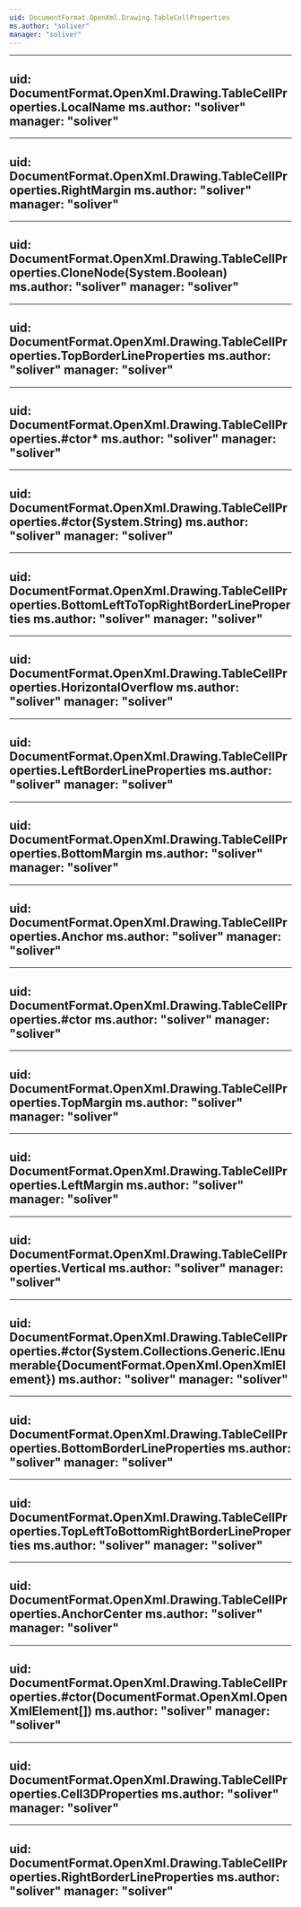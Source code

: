 ```yaml
---
uid: DocumentFormat.OpenXml.Drawing.TableCellProperties
ms.author: "soliver"
manager: "soliver"
---
```


---
uid: DocumentFormat.OpenXml.Drawing.TableCellProperties.LocalName
ms.author: "soliver"
manager: "soliver"
---

---
uid: DocumentFormat.OpenXml.Drawing.TableCellProperties.RightMargin
ms.author: "soliver"
manager: "soliver"
---

---
uid: DocumentFormat.OpenXml.Drawing.TableCellProperties.CloneNode(System.Boolean)
ms.author: "soliver"
manager: "soliver"
---

---
uid: DocumentFormat.OpenXml.Drawing.TableCellProperties.TopBorderLineProperties
ms.author: "soliver"
manager: "soliver"
---

---
uid: DocumentFormat.OpenXml.Drawing.TableCellProperties.#ctor*
ms.author: "soliver"
manager: "soliver"
---

---
uid: DocumentFormat.OpenXml.Drawing.TableCellProperties.#ctor(System.String)
ms.author: "soliver"
manager: "soliver"
---

---
uid: DocumentFormat.OpenXml.Drawing.TableCellProperties.BottomLeftToTopRightBorderLineProperties
ms.author: "soliver"
manager: "soliver"
---

---
uid: DocumentFormat.OpenXml.Drawing.TableCellProperties.HorizontalOverflow
ms.author: "soliver"
manager: "soliver"
---

---
uid: DocumentFormat.OpenXml.Drawing.TableCellProperties.LeftBorderLineProperties
ms.author: "soliver"
manager: "soliver"
---

---
uid: DocumentFormat.OpenXml.Drawing.TableCellProperties.BottomMargin
ms.author: "soliver"
manager: "soliver"
---

---
uid: DocumentFormat.OpenXml.Drawing.TableCellProperties.Anchor
ms.author: "soliver"
manager: "soliver"
---

---
uid: DocumentFormat.OpenXml.Drawing.TableCellProperties.#ctor
ms.author: "soliver"
manager: "soliver"
---

---
uid: DocumentFormat.OpenXml.Drawing.TableCellProperties.TopMargin
ms.author: "soliver"
manager: "soliver"
---

---
uid: DocumentFormat.OpenXml.Drawing.TableCellProperties.LeftMargin
ms.author: "soliver"
manager: "soliver"
---

---
uid: DocumentFormat.OpenXml.Drawing.TableCellProperties.Vertical
ms.author: "soliver"
manager: "soliver"
---

---
uid: DocumentFormat.OpenXml.Drawing.TableCellProperties.#ctor(System.Collections.Generic.IEnumerable{DocumentFormat.OpenXml.OpenXmlElement})
ms.author: "soliver"
manager: "soliver"
---

---
uid: DocumentFormat.OpenXml.Drawing.TableCellProperties.BottomBorderLineProperties
ms.author: "soliver"
manager: "soliver"
---

---
uid: DocumentFormat.OpenXml.Drawing.TableCellProperties.TopLeftToBottomRightBorderLineProperties
ms.author: "soliver"
manager: "soliver"
---

---
uid: DocumentFormat.OpenXml.Drawing.TableCellProperties.AnchorCenter
ms.author: "soliver"
manager: "soliver"
---

---
uid: DocumentFormat.OpenXml.Drawing.TableCellProperties.#ctor(DocumentFormat.OpenXml.OpenXmlElement[])
ms.author: "soliver"
manager: "soliver"
---

---
uid: DocumentFormat.OpenXml.Drawing.TableCellProperties.Cell3DProperties
ms.author: "soliver"
manager: "soliver"
---

---
uid: DocumentFormat.OpenXml.Drawing.TableCellProperties.RightBorderLineProperties
ms.author: "soliver"
manager: "soliver"
---

